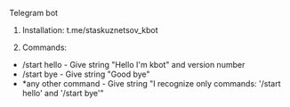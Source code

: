 Telegram bot

1. Installation: t.me/staskuznetsov_kbot

2. Commands:
+   /start hello    - Give string "Hello I'm kbot" and version number
+   /start bye      - Give string "Good bye"
+   *any other command      - Give string "I recognize only commands: '/start hello' and '/start bye'" 
